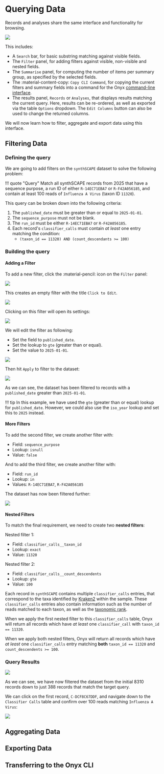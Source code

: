 # Querying Data

Records and analyses share the same interface and functionality for browsing.

![](../../img/records.png)

This includes:

- A `Search` bar, for basic substring matching against visible fields.
- The `Filter` panel, for adding filters against visible, non-visible and nested fields.
- The `Summarise` panel, for computing the number of items per summary group, as specified by the selected fields.
- The :material-content-copy: `Copy CLI Command`, for copying the current filters and summary fields into a command for the Onyx [command-line interface](https://climb-tre.github.io/onyx-client/cli/documentation/#onyx-filter).
- The results panel, `Records` or `Analyses`, that displays results matching the current query. Here, results can be re-ordered, as well as exported via the table `Options` dropdown. The `Edit Columns` button can also be used to change the returned columns.

We will now learn how to filter, aggregate and export data using this interface.

## Filtering Data

### Defining the query

We are going to add filters on the `synthSCAPE` dataset to solve the following problem:

!!! quote "Query"
    Match all synthSCAPE records from 2025 that have a sequence purpose, a run ID of either `R-14EC71EBA7` or `R-F42A056185`, and contain at least 100 reads of `Influenza A Virus` (taxon ID `11320`).

This query can be broken down into the following criteria:

1. The `published_date` must be greater than or equal to `2025-01-01`.
2. The `sequence_purpose` must not be blank.
3. The `run_id` must be either `R-14EC71EBA7` or `R-F42A056185`.
4. Each record's `classifier_calls` must contain _at least_ one entry matching the condition:
    - `(taxon_id == 11320) AND (count_descendants >= 100)`
     
### Building the query

#### Adding a Filter

To add a new filter, click the :material-pencil: icon on the `Filter` panel:

![](../../img/filter.png)

This creates an empty filter with the title `Click to Edit`.

![](../../img/empty_filter.png)

Clicking on this filter will open its settings:

![](../../img/edit_filter.png)

We will edit the filter as following:

- Set the field to `published_date`.
- Set the lookup to `gte` (greater than or equal).
- Set the value to `2025-01-01`.

![](../../img/published_date_filter.png)

Then hit `Apply` to filter to the dataset:

![](../../img/published_date_results.png)

As we can see, the dataset has been filtered to records with a `published_date` greater than `2025-01-01`.

!!! tip
    In this example, we have used the `gte` (greater than or equal) lookup for `published_date`. However, we could also use the `iso_year` lookup and set this to `2025` instead. 

#### More Filters

To add the second filter, we create another filter with:

- Field: `sequence_purpose`
- Lookup: `isnull`
- Value: `false`

And to add the third filter, we create another filter with:

- Field: `run_id`
- Lookup: `in`
- Values: `R-14EC71EBA7`, `R-F42A056185`

The dataset has now been filtered further:

![](../../img/almost_all_filters.png)

#### Nested Filters

To match the final requirement, we need to create two **nested filters**:

Nested filter 1:

- Field: `classifier_calls__taxon_id`
- Lookup: `exact`
- Value: `11320`

Nested filter 2:

- Field: `classifier_calls__count_descendents`
- Lookup: `gte`
- Value: `100`

Each record in `synthSCAPE` contains multiple `classifier_calls` entries, that correspond to the taxa identified by [Kraken2](https://github.com/DerrickWood/kraken2) within the sample. These `classifier_calls` entries also contain information such as the number of reads matched to each taxon, as well as the [taxonomic rank](https://en.wikipedia.org/wiki/Taxonomic_rank).

When we apply the first nested filter to this `classifier_calls` table, Onyx will return all records which have _at least_ one `classifier_call` with `taxon_id == 11320`. 

When we apply both nested filters, Onyx will return all records which have _at least_ one `classifier_calls` entry matching **both** `taxon_id == 11320` and `count_descendents >= 100`. 

### Query Results

![](../../img/all_filters.png)

As we can see, we have now filtered the dataset from the initial 8310 records down to just 388 records that match the target query.

We can click on the first record, `C-DCF8C67DDF`, and navigate down to the `Classifier Calls` table and confirm over 100 reads matching `Influenza A Virus`:

![](../../img/record_classifier_calls.png)

## Aggregating Data

## Exporting Data

## Transferring to the Onyx CLI

